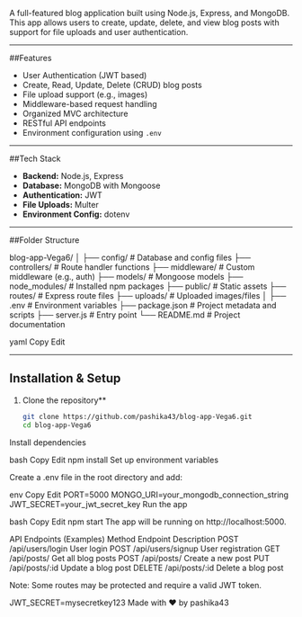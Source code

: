 

A full-featured blog application built using Node.js, Express, and MongoDB. This app allows users to create, update, delete, and view blog posts with support for file uploads and user authentication.

---

##Features

- User Authentication (JWT based)
- Create, Read, Update, Delete (CRUD) blog posts
- File upload support (e.g., images)
- Middleware-based request handling
- Organized MVC architecture
- RESTful API endpoints
- Environment configuration using `.env`

---

##Tech Stack

- **Backend:** Node.js, Express
- **Database:** MongoDB with Mongoose
- **Authentication:** JWT
- **File Uploads:** Multer
- **Environment Config:** dotenv

---

##Folder Structure

blog-app-Vega6/
│
├── config/ # Database and config files
├── controllers/ # Route handler functions
├── middleware/ # Custom middleware (e.g., auth)
├── models/ # Mongoose models
├── node_modules/ # Installed npm packages
├── public/ # Static assets
├── routes/ # Express route files
├── uploads/ # Uploaded images/files
│
├── .env # Environment variables
├── package.json # Project metadata and scripts
├── server.js # Entry point
└── README.md # Project documentation

yaml
Copy
Edit

---

## Installation & Setup

1. Clone the repository**
   ```bash
   git clone https://github.com/pashika43/blog-app-Vega6.git
   cd blog-app-Vega6
Install dependencies

bash
Copy
Edit
npm install
Set up environment variables

Create a .env file in the root directory and add:

env
Copy
Edit
PORT=5000
MONGO_URI=your_mongodb_connection_string
JWT_SECRET=your_jwt_secret_key
Run the app

bash
Copy
Edit
npm start
The app will be running on http://localhost:5000.

 API Endpoints (Examples)
Method	Endpoint	Description
POST	/api/users/login	User login
POST	/api/users/signup	User registration
GET	/api/posts/	Get all blog posts
POST	/api/posts/	Create a new post
PUT	/api/posts/:id	Update a blog post
DELETE	/api/posts/:id	Delete a blog post

Note: Some routes may be protected and require a valid JWT token.


JWT_SECRET=mysecretkey123
Made with ❤️ by pashika43
